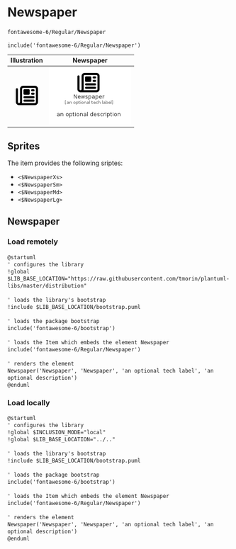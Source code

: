 # Newspaper


```text
fontawesome-6/Regular/Newspaper
```

```text
include('fontawesome-6/Regular/Newspaper')
```



| Illustration | Newspaper |
| :---: | :---: |
| ![illustration for Illustration](../../fontawesome-6/Regular/Newspaper.png) | ![illustration for Newspaper](../../fontawesome-6/Regular/Newspaper.Local.png) |



## Sprites
The item provides the following sriptes:

- `<$NewspaperXs>`
- `<$NewspaperSm>`
- `<$NewspaperMd>`
- `<$NewspaperLg>`





## Newspaper

### Load remotely
```plantuml
@startuml
' configures the library
!global $LIB_BASE_LOCATION="https://raw.githubusercontent.com/tmorin/plantuml-libs/master/distribution"

' loads the library's bootstrap
!include $LIB_BASE_LOCATION/bootstrap.puml

' loads the package bootstrap
include('fontawesome-6/bootstrap')

' loads the Item which embeds the element Newspaper
include('fontawesome-6/Regular/Newspaper')

' renders the element
Newspaper('Newspaper', 'Newspaper', 'an optional tech label', 'an optional description')
@enduml
```

### Load locally
```plantuml
@startuml
' configures the library
!global $INCLUSION_MODE="local"
!global $LIB_BASE_LOCATION="../.."

' loads the library's bootstrap
!include $LIB_BASE_LOCATION/bootstrap.puml

' loads the package bootstrap
include('fontawesome-6/bootstrap')

' loads the Item which embeds the element Newspaper
include('fontawesome-6/Regular/Newspaper')

' renders the element
Newspaper('Newspaper', 'Newspaper', 'an optional tech label', 'an optional description')
@enduml
```

